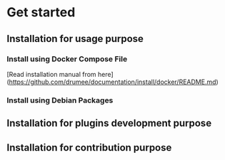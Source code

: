 # Get started
## Installation for usage purpose
### Install using Docker Compose File
[Read installation manual from here] (https://github.com/drumee/documentation/install/docker/README.md)
### Install using Debian Packages 
## Installation for plugins development purpose
## Installation for contribution purpose
